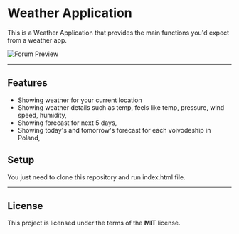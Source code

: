Weather Application
============

This is a Weather Application that provides the main functions you'd expect from a weather app.

![Forum Preview](https://ams02pap001files.storage.live.com/y4mwl3D0z0Sf99UQi78bKtcGzLDZ6nd9t-GqloMJ4DZRs_UZEJP1TcPHYUW0p5UAZQNyfjmWRTRKCaQV7iAcOUc_-VmHZxyGv-1SMeD4ipMmaMXOLxzPUDXQG3Dhu20nkflGoIbvqw9-UuePXmhWmopgMcKev2--8rj6t83ee1MhKcwbiQC84ZPpXLUdAwNqquC?width=1920&height=1080&cropmode=none)

---

## Features
- Showing weather for your current location
- Showing weather details such as temp, feels like temp, pressure, wind speed, humidity,
- Showing forecast for next 5 days,
- Showing today's and tomorrow's forecast for each voivodeship in Poland,


## Setup
You just need to clone this repository and run index.html file.


---

## License
This project is licensed under the terms of the **MIT** license.
